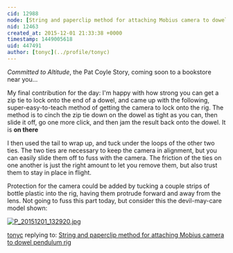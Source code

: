 ```yaml
---
cid: 12988
node: [String and paperclip method for attaching Mobius camera to dowel pendulum rig](../notes/tonyc/11-30-2015/string-and-paperclip-method-for-attaching-mobius-camera-to-dowel-pendulum-rig)
nid: 12463
created_at: 2015-12-01 21:33:38 +0000
timestamp: 1449005618
uid: 447491
author: [tonyc](../profile/tonyc)
---
```


*Committed to Altitude*, the Pat Coyle Story, coming soon to a bookstore near you...

My final contribution for the day: I'm happy with how strong you can get a zip tie to lock onto the end of a dowel, and came up with the following, super-easy-to-teach method of getting the camera to lock onto the rig. The method is to cinch the zip tie down on the dowel as tight as you can, then slide it off, go one more click, and then jam the result back onto the dowel. It is **on there**

I then used the tail to wrap up, and tuck under the loops of the other two ties. The two ties are necessary to keep the camera in alignment, but you can easily slide them off to fuss with the camera. The friction of the ties on one another is just the right amount to let you remove them, but also trust them to stay in place in flight. 

Protection for the camera could be added by tucking a couple strips of bottle plastic into the rig, having them protrude forward and away from the lens. Not going to fuss this part today, but consider this the devil-may-care model shown:


[![P_20151201_132920.jpg](//i.publiclab.org/system/images/photos/000/013/119/medium/P_20151201_132920.jpg)](//i.publiclab.org/system/images/photos/000/013/119/original/P_20151201_132920.jpg)



[tonyc](../profile/tonyc) replying to: [String and paperclip method for attaching Mobius camera to dowel pendulum rig](../notes/tonyc/11-30-2015/string-and-paperclip-method-for-attaching-mobius-camera-to-dowel-pendulum-rig)

